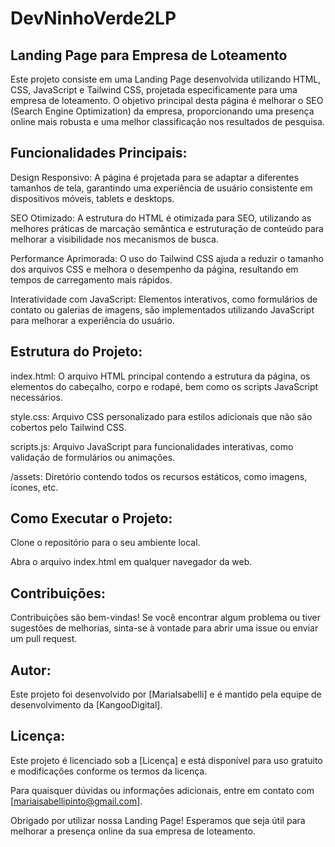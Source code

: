 # DevNinhoVerde2LP
## Landing Page para Empresa de Loteamento

Este projeto consiste em uma Landing Page desenvolvida utilizando HTML, CSS, JavaScript e Tailwind CSS, projetada especificamente para uma empresa de loteamento. O objetivo principal desta página é melhorar o SEO (Search Engine Optimization) da empresa, proporcionando uma presença online mais robusta e uma melhor classificação nos resultados de pesquisa.

## Funcionalidades Principais:
Design Responsivo:
A página é projetada para se adaptar a diferentes tamanhos de tela, garantindo uma experiência de usuário consistente em dispositivos móveis, tablets e desktops.

SEO Otimizado: 
A estrutura do HTML é otimizada para SEO, utilizando as melhores práticas de marcação semântica e estruturação de conteúdo para melhorar a visibilidade nos mecanismos de busca.

Performance Aprimorada: 
O uso do Tailwind CSS ajuda a reduzir o tamanho dos arquivos CSS e melhora o desempenho da página, resultando em tempos de carregamento mais rápidos.

Interatividade com JavaScript:
Elementos interativos, como formulários de contato ou galerias de imagens, são implementados utilizando JavaScript para melhorar a experiência do usuário.

## Estrutura do Projeto:
index.html: O arquivo HTML principal contendo a estrutura da página, os elementos do cabeçalho, corpo e rodapé, bem como os scripts JavaScript necessários.

style.css: Arquivo CSS personalizado para estilos adicionais que não são cobertos pelo Tailwind CSS.

scripts.js: Arquivo JavaScript para funcionalidades interativas, como validação de formulários ou animações.

/assets: Diretório contendo todos os recursos estáticos, como imagens, ícones, etc.

## Como Executar o Projeto:
Clone o repositório para o seu ambiente local.

Abra o arquivo index.html em qualquer navegador da web.

## Contribuições:
Contribuições são bem-vindas! Se você encontrar algum problema ou tiver sugestões de melhorias, sinta-se à vontade para abrir uma issue ou enviar um pull request.

## Autor:
Este projeto foi desenvolvido por [MariaIsabelli] e é mantido pela equipe de desenvolvimento da [KangooDigital].

## Licença:
Este projeto é licenciado sob a [Licença] e está disponível para uso gratuito e modificações conforme os termos da licença.

Para quaisquer dúvidas ou informações adicionais, entre em contato com [mariaisabellipinto@gmail.com].

Obrigado por utilizar nossa Landing Page! Esperamos que seja útil para melhorar a presença online da sua empresa de loteamento.







